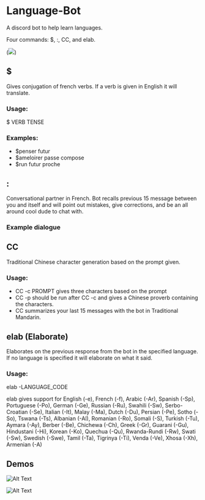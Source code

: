 # Language-Bot
A discord bot to help learn languages.

Four commands: $, :, CC, and elab.

(![](https://media.giphy.com/media/v1.Y2lkPTc5MGI3NjExM2Q0cHVueGtwbXM0MXF0ZnU0eTA3bTZ5Ym82emZrN3M2dTdoNXo1aiZlcD12MV9pbnRlcm5hbF9naWZfYnlfaWQmY3Q9Zw/8G3rCHBiCEv9W3wsnA/giphy.gifhttps://media.giphy.com/media/vFKqnCdLPNOKc/giphy.gif))

## $ 
Gives conjugation of french verbs. If a verb is given in English it will translate.

### Usage: 
\$ VERB TENSE

### Examples:
- \$penser futur
- \$ameloirer passe compose
- \$run futur proche

## :
Conversational partner in French. Bot recalls previous 15 message between you and itself and will point out mistakes, give corrections, and be an all around cool dude to chat with.

### Example dialogue

## CC
Traditional Chinese character generation based on the prompt given.

### Usage:
- CC -c PROMPT 
gives three characters based on the prompt
- CC -p 
should be run after CC -c and gives a Chinese proverb containing the characters.
- CC 
summarizes your last 15 messages with the bot in Traditional Mandarin.

## elab (Elaborate)
Elaborates on the previous response from the bot in the specified language. If no language is specified it will elaborate on what it said.

### Usage:
elab -LANGUAGE_CODE

elab gives support for English (-e), French (-f), Arabic (-Ar), Spanish (-Sp), Portuguese (-Po), German (-Ge), Russian (-Ru), Swahili (-Sw), Serbo-Croatian (-Se), Italian (-It), Malay (-Ma), Dutch (-Du), Persian (-Pe), Sotho (-So), Tswana (-Ts), Albanian (-Al), Romanian (-Ro), Somali (-S), Turkish (-Tu), Aymara (-Ay), Berber (-Be), Chichewa (-Ch), Greek (-Gr), Guarani (-Gu), Hindustani (-Hi), Korean (-Ko), Quechua (-Qu), Rwanda-Rundi (-Rw), Swati (-Sw), Swedish (-Swe), Tamil (-Ta), Tigrinya (-Ti), Venda (-Ve), Xhosa (-Xh), Armenian (-A)

## Demos
![Alt Text]([https://media.giphy.com/media/vFKqnCdLPNOKc/giphy.gif](https://media.giphy.com/media/v1.Y2lkPTc5MGI3NjExaGZua2NuY3pjbGt4YzFrZjJlOG1zeGN1cThvbm9oazFtMmgxZnFkdyZlcD12MV9pbnRlcm5hbF9naWZfYnlfaWQmY3Q9Zw/TIqV5KwGxoP3ZZTRvx/giphy.gif)https://media.giphy.com/media/v1.Y2lkPTc5MGI3NjExaGZua2NuY3pjbGt4YzFrZjJlOG1zeGN1cThvbm9oazFtMmgxZnFkdyZlcD12MV9pbnRlcm5hbF9naWZfYnlfaWQmY3Q9Zw/TIqV5KwGxoP3ZZTRvx/giphy.gif)

![Alt Text](https://media.giphy.com/media/v1.Y2lkPTc5MGI3NjExM2Q0cHVueGtwbXM0MXF0ZnU0eTA3bTZ5Ym82emZrN3M2dTdoNXo1aiZlcD12MV9pbnRlcm5hbF9naWZfYnlfaWQmY3Q9Zw/8G3rCHBiCEv9W3wsnA/giphy.gifhttps://media.giphy.com/media/vFKqnCdLPNOKc/giphy.gif)
